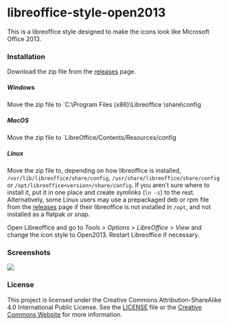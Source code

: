 # libreoffice-style-open2013
This is a libreoffice style designed to make the icons look like Microsoft Office 2013.

### Installation
Download the zip file from the [releases](https://github.com/saltedcoffii/libreoffice-style-open2013/releases) page.
##### Windows
Move the zip file to `C:\Program Files (x86)\Libreoffice <version number>\share\config

##### MacOS
Move the zip file to `LibreOffice/Contents/Resources/config

##### Linux
Move the zip file to, depending on how libreoffice is installed, `/usr/lib/libreoffice/share/config`, `/usr/share/libreoffice/share/config` or `/opt/libreoffice<version>/share/config`. If you aren't sure where to install it, put it in one place and create symlinks (`ln -s`) to the rest. Alternatively, some Linux users may use a prepackaged deb or rpm file from the [releases](https://github.com/saltedcoffii/libreoffice-style-open2013/releases) page if their libreoffice is not installed in `/opt`, and not installed as a flatpak or snap.

Open Libreoffice and go to *Tools > Options > LibreOffice > View* and change the icon style to Open2013. Restart Libreoffice if necessary.

### Screenshots

![](https://raw.github.com/saltedcoffii/libreofffice-style-open2013/master/images/loremipsum.png)

### License
This project is licensed under the Creative Commons Attribution-ShareAlike 4.0 International Public License. See the [LICENSE](https://raw.github.com/saltedcoffii/libreoffice-style-open2013/master/LICENSE) file or the [Creative Commons Website](https://creativecommons.org/licenses/by-sa/4.0) for more information.
